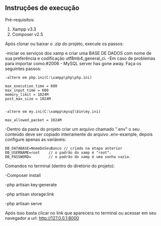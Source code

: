 ## Instruções de execução

Pré-requisitos:
1. Xampp v3.3
2. Composer v2.5

Após clonar ou baixar o .zip do projeto, execute os passos:

-iniciar os serviços dos xamp e criar uma BASE DE DADOS com nome de sua preferência e codificação utf8mb4_general_ci.
-Em caso de problemas para importar como:#2006 - MySQL server has gone away. Faça os seguintes passos: 
    
    -altere em php.ini(C:\xampp\php\php.ini)

    max_execution_time = 600
    max_input_time = 600
    memory_limit = 1024M
    post_max_size = 1024M


    -altere em my.ini(C:\xampp\mysql\bin\my.ini)

    max_allowed_packet = 1024M
    

-Dentro da pasta do projeto criar um arquivo chamado ".env" o seu conteúdo deve ser copiado inteiramente do arquivo .env-example, depois configure apenas as variáveis:

    DB_DATABASE=NomeDoSeuBanco // criado na etapa anterior
    DB_USERNAME=root    // o padrão do xamp é "root".    
    DB_PASSWORD=        // o padrão do xamp é uma senha vazia.


Comandos no terminal (dentro do diretório do projeto):

-Composer install

-php artisan key:generate

-php artisan storage:link

-php artisan serve

Após isso basta clicar no link que aparecera no terminal ou acessar em seu navegador a url: http://127.0.0.1:8000
